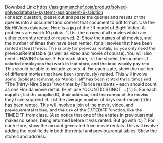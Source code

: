 Download Link: https://assignmentchef.com/product/solved-solveddatabase-systems-assignment-6-solution
<br>
For each question, please cut and paste the queries and results of the queries into a document and convert that document to pdf format. Use the BigHitVideo database. Here is a jpg of the ER model of BigHitVideo. All problems are worth 10 points. 1. List the names of all movies which are either currently rented or reserved. 2. Show the names of all movies, and the number of times they have been rented, for all movies that have been rented at least twice. This is only for previous rentals, so you only need the previousRental table (as well as video and movie of course). You will also need a HAVING clause. 3. For each store, list the storeid, the number of salaried employees that work in that store, and the total weekly pay rate. This should be able to include zeroes. 4. For each state, show the number of different movies that have been (previously) rented. This will involve some duplicate removal, as “Annie Hall” has been rented three times and “The Thirty-Nine Steps” two times by Florida residents – each should count as one Florida movie rental. (Hint: use “COUNT(DISTINCT … )”.) 5. For each supplier, list the supplier ID, their address, and the names of the movies they have supplied. 6. List the average number of days each movie (title) has been rented. This will involve a join of the movie, video, and previousrental tables, and the use of the DATEDIFF function, like the TIMEDIFF from class. (Also notice that one of the entries in previousrental makes no sense, being returned before it was rented. But go with it.) 7. For each store, show the amount generated from movie rentals. This will involve adding the cost ﬁelds in both the rental and previousrental tables. Show the storeid and address.